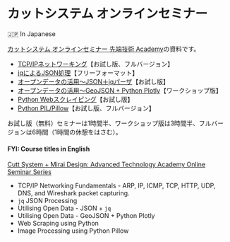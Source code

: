 # カットシステム オンラインセミナー

🇯🇵 In Japanese

[カットシステム オンラインセミナー 先端技術 Academy](https://seminar.cutt.co.jp)の資料です。

- [TCP/IPネットワーキング](./TcpIp/README.md)【お試し版、フルバージョン】
- [jqによるJSON処理](./Jq/README.md)【フリーフォーマット】
- [オープンデータの活用～JSON＋jqパーザ](./OpenData-Jq/README.md)【お試し版】
- [オープンデータの活用～GeoJSON + Python Plotly](./OpenData-Plotly/README.md)【ワークショップ版】
- [Python Webスクレイピング](./Scraping/README.md)【お試し版】
- [Python PIL/Pillow](./Pillow/README.md)【お試し版、フルバージョン】

お試し版（無料）セミナーは1時間半、ワークショップ版は3時間半、フルバージョンは6時間（1時間の休憩をはさむ）。

#### FYI: Course titles in English

[Cutt System + Mirai Design: Advanced Technology Academy Online Seminar Series](https://seminar.cutt.co.jp/)

- TCP/IP Networking Fundamentals - ARP, IP, ICMP, TCP, HTTP, UDP, DNS, and Wireshark packet capturing.
- `jq` JSON Processing
- Utilising Open Data - JSON + `jq`
- Utilising Open Data - GeoJSON + Python Plotly
- Web Scraping using Python  
- Image Processing using Python Pillow 
